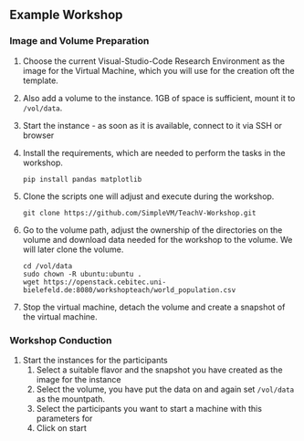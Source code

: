 ## Example Workshop

### Image and Volume Preparation

1. Choose the current Visual-Studio-Code Research Environment as the image for the Virtual Machine, which you will use for the creation oft the template.
2. Also add a volume to the instance. 1GB of space is sufficient, mount it to `/vol/data`.
3. Start the instance - as soon as it is available, connect to it via SSH or browser
4. Install the requirements, which are needed to perform the tasks in the workshop.
    ``` 
    pip install pandas matplotlib
    ```


5. Clone the scripts one will adjust and execute during the workshop.
    ```
    git clone https://github.com/SimpleVM/TeachV-Workshop.git
    ```

6. Go to the volume path, adjust the ownership of the directories on the volume and download data needed for the workshop to the volume. We will later clone the volume.

    ```
    cd /vol/data
    sudo chown -R ubuntu:ubuntu .
    wget https://openstack.cebitec.uni-bielefeld.de:8080/workshopteach/world_population.csv
    ```
7. Stop the virtual machine, detach the volume and create a snapshot of the virtual machine.

### Workshop Conduction

1. Start the instances for the participants
   1. Select a suitable flavor and the snapshot you have created as the image for the instance
   2. Select the volume, you have put the data on and again set `/vol/data` as the mountpath.
   3. Select the participants you want to start a machine with this parameters for
   4. Click on start


